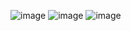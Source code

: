 
![image](https://user-images.githubusercontent.com/76824611/179233218-139241e3-6ce2-4194-8f70-ec34f9e61421.png)
![image](https://user-images.githubusercontent.com/76824611/179233247-84b26737-8e33-4857-8a3f-8c582ef5303c.png)
![image](https://user-images.githubusercontent.com/76824611/179233275-7c7714f7-01c5-4f18-a909-aa541d946ff1.png)
